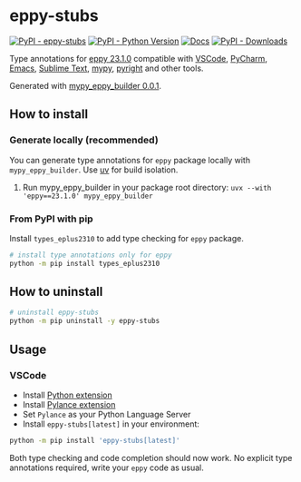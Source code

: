 # eppy-stubs

[![PyPI - eppy-stubs]()](https://pypi.org/project/types-eppy/)
[![PyPI - Python Version]()](https://pypi.org/project/types-eppy/)
[![Docs](https://img.shields.io/badge/Material_for_MkDocs-526CFE?style=for-the-badge&amp;logo=MaterialForMkDocs&amp;logoColor=white)](https://types-eppy.readthedocs.io/)
[![PyPI - Downloads]()]()

Type annotations for
[eppy 23.1.0]()
compatible with
[VSCode](https://code.visualstudio.com/),
[PyCharm](https://www.jetbrains.com/pycharm/),
[Emacs](https://www.gnu.org/software/emacs/),
[Sublime Text](https://www.sublimetext.com/),
[mypy](https://github.com/python/mypy),
[pyright](https://github.com/microsoft/pyright)
and other tools.

Generated with [mypy_eppy_builder 0.0.1](https://github.com/samuelduchesne/mypy-eppy-builder).

## How to install

### Generate locally (recommended)

You can generate type annotations for `eppy` package locally with `mypy_eppy_builder`.
Use [uv](https://docs.astral.sh/uv/getting-started/installation/) for build isolation.

1. Run mypy_eppy_builder in your package root directory: `uvx --with 'eppy==23.1.0' mypy_eppy_builder`

### From PyPI with pip

Install `types_eplus2310` to add type checking for `eppy` package.

```bash
# install type annotations only for eppy
python -m pip install types_eplus2310

```

## How to uninstall

```bash
# uninstall eppy-stubs
python -m pip uninstall -y eppy-stubs
```

## Usage

### VSCode

- Install [Python extension](https://marketplace.visualstudio.com/items?itemName=ms-python.python)
- Install [Pylance extension](https://marketplace.visualstudio.com/items?itemName=ms-python.vscode-pylance)
- Set `Pylance` as your Python Language Server
- Install `eppy-stubs[latest]` in your environment:

```bash
python -m pip install 'eppy-stubs[latest]'
```

Both type checking and code completion should now work.
No explicit type annotations required, write your `eppy` code as usual.
